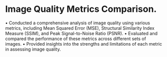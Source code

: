 # Image Quality Metrics Comparison.
 • Conducted a comprehensive analysis of image quality using various metrics, including Mean Squared Error
(MSE), Structural Similarity Index Measure (SSIM), and Peak Signal-to-Noise Ratio (PSNR).
• Evaluated and compared the performance of these metrics across different sets of images.
• Provided insights into the strengths and limitations of each metric in assessing image quality.
